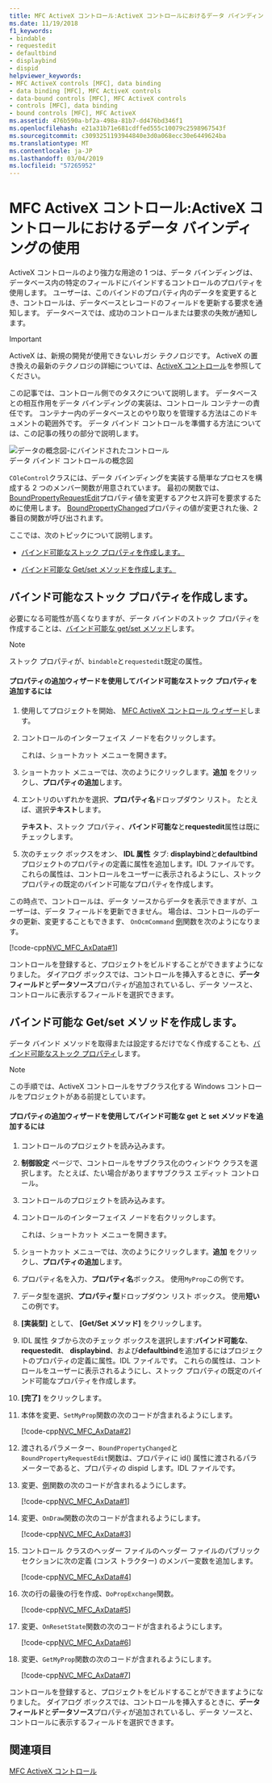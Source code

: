 ```yaml
---
title: MFC ActiveX コントロール:ActiveX コントロールにおけるデータ バインディングの使用
ms.date: 11/19/2018
f1_keywords:
- bindable
- requestedit
- defaultbind
- displaybind
- dispid
helpviewer_keywords:
- MFC ActiveX controls [MFC], data binding
- data binding [MFC], MFC ActiveX controls
- data-bound controls [MFC], MFC ActiveX controls
- controls [MFC], data binding
- bound controls [MFC], MFC ActiveX
ms.assetid: 476b590a-bf2a-498a-81b7-dd476bd346f1
ms.openlocfilehash: e21a31b71e681cdffed555c10079c2598967543f
ms.sourcegitcommit: c3093251193944840e3d0a068ecc30e6449624ba
ms.translationtype: MT
ms.contentlocale: ja-JP
ms.lasthandoff: 03/04/2019
ms.locfileid: "57265952"
---
```

# <a name="mfc-activex-controls-using-data-binding-in-an-activex-control"></a>MFC ActiveX コントロール:ActiveX コントロールにおけるデータ バインディングの使用

ActiveX コントロールのより強力な用途の 1 つは、データ バインディングは、データベース内の特定のフィールドにバインドするコントロールのプロパティを使用します。 ユーザーは、このバインドのプロパティ内のデータを変更するとき、コントロールは、データベースとレコードのフィールドを更新する要求を通知します。 データベースでは、成功のコントロールまたは要求の失敗が通知します。

>[!IMPORTANT]
> ActiveX は、新規の開発が使用できないレガシ テクノロジです。 ActiveX の置き換えの最新のテクノロジの詳細については、[ActiveX コントロール](activex-controls.md)を参照してください。

この記事では、コントロール側でのタスクについて説明します。 データベースとの相互作用をデータ バインディングの実装は、コントロール コンテナーの責任です。 コンテナー内のデータベースとのやり取りを管理する方法はこのドキュメントの範囲外です。 データ バインド コントロールを準備する方法については、この記事の残りの部分で説明します。

![データの概念図&#45;にバインドされたコントロール](../mfc/media/vc374v1.gif "、データの概念図&#45;にバインドされたコントロール") <br/>
データ バインド コントロールの概念図

`COleControl`クラスには、データ バインディングを実装する簡単なプロセスを構成する 2 つのメンバー関数が用意されています。 最初の関数では、 [BoundPropertyRequestEdit](../mfc/reference/colecontrol-class.md#boundpropertyrequestedit)プロパティ値を変更するアクセス許可を要求するために使用します。 [BoundPropertyChanged](../mfc/reference/colecontrol-class.md#boundpropertychanged)プロパティの値が変更された後、2 番目の関数が呼び出されます。

ここでは、次のトピックについて説明します。

- [バインド可能なストック プロパティを作成します。](#vchowcreatingbindablestockproperty)

- [バインド可能な Get/set メソッドを作成します。](#vchowcreatingbindablegetsetmethod)

##  <a name="vchowcreatingbindablestockproperty"></a> バインド可能なストック プロパティを作成します。

必要になる可能性が高くなりますが、データ バインドのストック プロパティを作成することは、[バインド可能な get/set メソッド](#vchowcreatingbindablegetsetmethod)します。

> [!NOTE]
> ストック プロパティが、`bindable`と`requestedit`既定の属性。

#### <a name="to-add-a-bindable-stock-property-using-the-add-property-wizard"></a>プロパティの追加ウィザードを使用してバインド可能なストック プロパティを追加するには

1. 使用してプロジェクトを開始、 [MFC ActiveX コントロール ウィザード](../mfc/reference/mfc-activex-control-wizard.md)します。

1. コントロールのインターフェイス ノードを右クリックします。

   これは、ショートカット メニューを開きます。

1. ショートカット メニューでは、次のようにクリックします。**追加** をクリックし、**プロパティの追加**します。

1. エントリのいずれかを選択、**プロパティ名**ドロップダウン リスト。 たとえば、選択**テキスト**します。

   **テキスト**、ストック プロパティ、**バインド可能な**と**requestedit**属性は既にチェックします。

1. 次のチェック ボックスをオン、 **IDL 属性** タブ: **displaybind**と**defaultbind**プロジェクトのプロパティの定義に属性を追加します。IDL ファイルです。 これらの属性は、コントロールをユーザーに表示されるようにし、ストック プロパティの既定のバインド可能なプロパティを作成します。

この時点で、コントロールは、データ ソースからデータを表示できますが、ユーザーは、データ フィールドを更新できません。 場合は、コントロールのデータの更新、変更することもできます、 `OnOcmCommand` [例](../mfc/mfc-activex-controls-subclassing-a-windows-control.md)関数を次のようになります。

[!code-cpp[NVC_MFC_AxData#1](../mfc/codesnippet/cpp/mfc-activex-controls-using-data-binding-in-an-activex-control_1.cpp)]

コントロールを登録すると、プロジェクトをビルドすることができますようになりました。 ダイアログ ボックスでは、コントロールを挿入するときに、**データ フィールド**と**データソース**プロパティが追加されているし、データ ソースと、コントロールに表示するフィールドを選択できます。

##  <a name="vchowcreatingbindablegetsetmethod"></a> バインド可能な Get/set メソッドを作成します。

データ バインド メソッドを取得または設定するだけでなく作成することも、[バインド可能なストック プロパティ](#vchowcreatingbindablestockproperty)します。

> [!NOTE]
> この手順では、ActiveX コントロールをサブクラス化する Windows コントロールをプロジェクトがある前提としています。

#### <a name="to-add-a-bindable-getset-method-using-the-add-property-wizard"></a>プロパティの追加ウィザードを使用してバインド可能な get と set メソッドを追加するには

1. コントロールのプロジェクトを読み込みます。

1. **制御設定** ページで、コントロールをサブクラス化のウィンドウ クラスを選択します。 たとえば、たい場合がありますサブクラス エディット コントロール。

1. コントロールのプロジェクトを読み込みます。

1. コントロールのインターフェイス ノードを右クリックします。

   これは、ショートカット メニューを開きます。

1. ショートカット メニューでは、次のようにクリックします。**追加** をクリックし、**プロパティの追加**します。

1. プロパティ名を入力、**プロパティ名**ボックス。 使用`MyProp`この例です。

1. データ型を選択、**プロパティ型**ドロップダウン リスト ボックス。 使用**短い**この例です。

1. **[実装型]** として、 **[Get/Set メソッド]** をクリックします。

1. IDL 属性 タブから次のチェック ボックスを選択します:**バインド可能な**、 **requestedit**、 **displaybind**、および**defaultbind**を追加するにはプロジェクトのプロパティの定義に属性。IDL ファイルです。 これらの属性は、コントロールをユーザーに表示されるようにし、ストック プロパティの既定のバインド可能なプロパティを作成します。

1. **[完了]** をクリックします。

1. 本体を変更、`SetMyProp`関数の次のコードが含まれるようにします。

   [!code-cpp[NVC_MFC_AxData#2](../mfc/codesnippet/cpp/mfc-activex-controls-using-data-binding-in-an-activex-control_2.cpp)]

1. 渡されるパラメーター、`BoundPropertyChanged`と`BoundPropertyRequestEdit`関数は、プロパティに id() 属性に渡されるパラメーターであると、プロパティの dispid します。IDL ファイルです。

1. 変更、[例](../mfc/mfc-activex-controls-subclassing-a-windows-control.md)関数の次のコードが含まれるようにします。

   [!code-cpp[NVC_MFC_AxData#1](../mfc/codesnippet/cpp/mfc-activex-controls-using-data-binding-in-an-activex-control_1.cpp)]

1. 変更、`OnDraw`関数の次のコードが含まれるようにします。

   [!code-cpp[NVC_MFC_AxData#3](../mfc/codesnippet/cpp/mfc-activex-controls-using-data-binding-in-an-activex-control_3.cpp)]

1. コントロール クラスのヘッダー ファイルのヘッダー ファイルのパブリック セクションに次の定義 (コンス トラクター) のメンバー変数を追加します。

   [!code-cpp[NVC_MFC_AxData#4](../mfc/codesnippet/cpp/mfc-activex-controls-using-data-binding-in-an-activex-control_4.h)]

1. 次の行の最後の行を作成、`DoPropExchange`関数。

   [!code-cpp[NVC_MFC_AxData#5](../mfc/codesnippet/cpp/mfc-activex-controls-using-data-binding-in-an-activex-control_5.cpp)]

1. 変更、`OnResetState`関数の次のコードが含まれるようにします。

   [!code-cpp[NVC_MFC_AxData#6](../mfc/codesnippet/cpp/mfc-activex-controls-using-data-binding-in-an-activex-control_6.cpp)]

1. 変更、`GetMyProp`関数の次のコードが含まれるようにします。

   [!code-cpp[NVC_MFC_AxData#7](../mfc/codesnippet/cpp/mfc-activex-controls-using-data-binding-in-an-activex-control_7.cpp)]

コントロールを登録すると、プロジェクトをビルドすることができますようになりました。 ダイアログ ボックスでは、コントロールを挿入するときに、**データ フィールド**と**データソース**プロパティが追加されているし、データ ソースと、コントロールに表示するフィールドを選択できます。

## <a name="see-also"></a>関連項目

[MFC ActiveX コントロール](../mfc/mfc-activex-controls.md)
